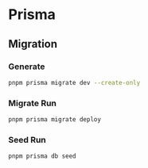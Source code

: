 # Prisma

## Migration

### Generate

```sh
pnpm prisma migrate dev --create-only
```

### Migrate Run

```sh
pnpm prisma migrate deploy
```

### Seed Run

```sh
pnpm prisma db seed
```
